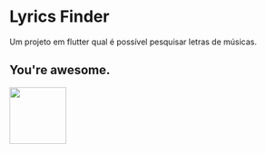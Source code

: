 # Lyrics Finder

Um projeto em flutter qual é possível pesquisar letras de músicas.

## You're awesome.

<p align="left">
  <img width="100" height="100" src="http://www.fillmurray.com/100/100">
</p>
